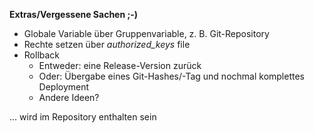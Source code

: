 <strong>Extras/Vergessene Sachen ;-)</strong>


* Globale Variable über Gruppenvariable, z. B. Git-Repository
* Rechte setzen über _authorized\_keys_ file
* Rollback
  * Entweder: eine Release-Version zurück
  * Oder: Übergabe eines Git-Hashes/-Tag und nochmal komplettes Deployment
  * Andere Ideen? 

... wird im Repository enthalten sein  



